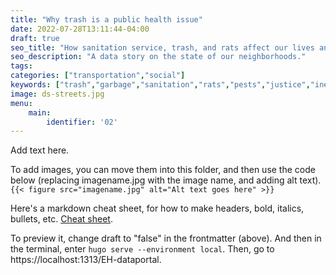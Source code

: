 ```yaml
---
title: "Why trash is a public health issue"
date: 2022-07-28T13:11:44-04:00
draft: true
seo_title: "How sanitation service, trash, and rats affect our lives and our health."
seo_description: "A data story on the state of our neighborhoods."
tags: 
categories: ["transportation","social"]
keywords: ["trash","garbage","sanitation","rats","pests","justice","inequalities","inequitites"]
image: ds-streets.jpg
menu:
    main:
        identifier: '02'
---
```


Add text here.

To add images, you can move them into this folder, and then use the code below (replacing imagename.jpg with the image name, and adding alt text).
`{{< figure src="imagename.jpg" alt="Alt text goes here" >}}`

Here's a markdown cheat sheet, for how to make headers, bold, italics, bullets, etc. [Cheat sheet](https://www.markdownguide.org/cheat-sheet/). 

To preview it, change draft to "false" in the frontmatter (above). And then in the terminal, enter `hugo serve --environment local`. Then, go to https://localhost:1313/EH-dataportal.